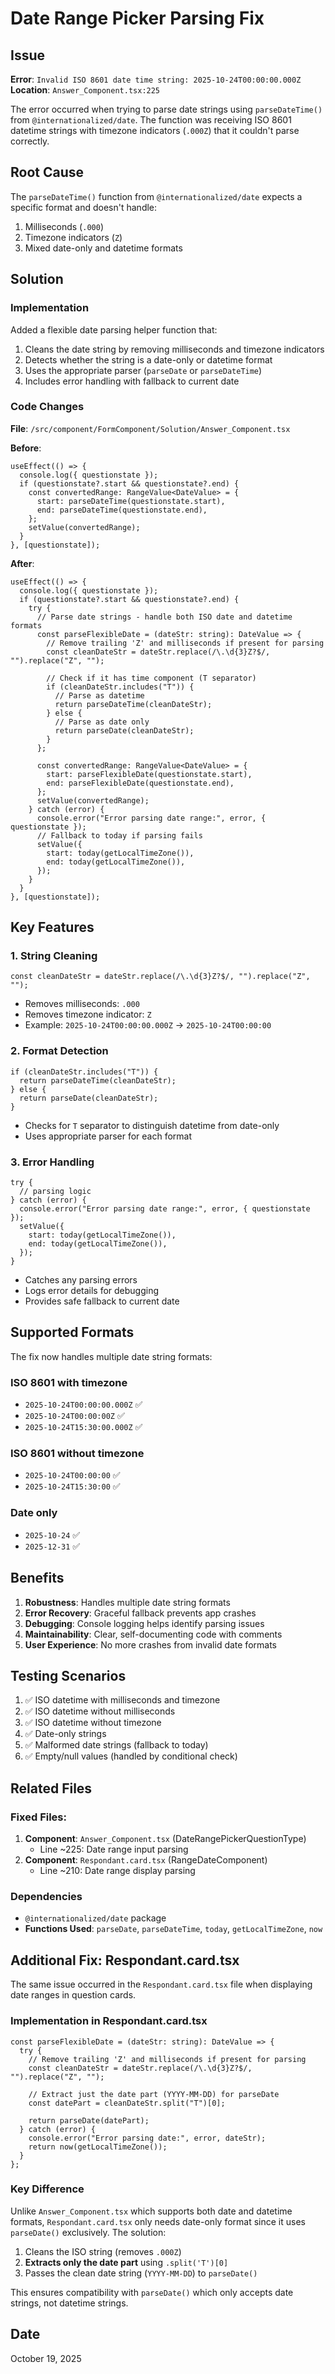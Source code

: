 # Date Range Picker Parsing Fix

## Issue

**Error**: `Invalid ISO 8601 date time string: 2025-10-24T00:00:00.000Z`
**Location**: `Answer_Component.tsx:225`

The error occurred when trying to parse date strings using `parseDateTime()` from `@internationalized/date`. The function was receiving ISO 8601 datetime strings with timezone indicators (`.000Z`) that it couldn't parse correctly.

## Root Cause

The `parseDateTime()` function from `@internationalized/date` expects a specific format and doesn't handle:

1. Milliseconds (`.000`)
2. Timezone indicators (`Z`)
3. Mixed date-only and datetime formats

## Solution

### Implementation

Added a flexible date parsing helper function that:

1. Cleans the date string by removing milliseconds and timezone indicators
2. Detects whether the string is a date-only or datetime format
3. Uses the appropriate parser (`parseDate` or `parseDateTime`)
4. Includes error handling with fallback to current date

### Code Changes

**File**: `/src/component/FormComponent/Solution/Answer_Component.tsx`

**Before**:

```tsx
useEffect(() => {
  console.log({ questionstate });
  if (questionstate?.start && questionstate?.end) {
    const convertedRange: RangeValue<DateValue> = {
      start: parseDateTime(questionstate.start),
      end: parseDateTime(questionstate.end),
    };
    setValue(convertedRange);
  }
}, [questionstate]);
```

**After**:

```tsx
useEffect(() => {
  console.log({ questionstate });
  if (questionstate?.start && questionstate?.end) {
    try {
      // Parse date strings - handle both ISO date and datetime formats
      const parseFlexibleDate = (dateStr: string): DateValue => {
        // Remove trailing 'Z' and milliseconds if present for parsing
        const cleanDateStr = dateStr.replace(/\.\d{3}Z?$/, "").replace("Z", "");

        // Check if it has time component (T separator)
        if (cleanDateStr.includes("T")) {
          // Parse as datetime
          return parseDateTime(cleanDateStr);
        } else {
          // Parse as date only
          return parseDate(cleanDateStr);
        }
      };

      const convertedRange: RangeValue<DateValue> = {
        start: parseFlexibleDate(questionstate.start),
        end: parseFlexibleDate(questionstate.end),
      };
      setValue(convertedRange);
    } catch (error) {
      console.error("Error parsing date range:", error, { questionstate });
      // Fallback to today if parsing fails
      setValue({
        start: today(getLocalTimeZone()),
        end: today(getLocalTimeZone()),
      });
    }
  }
}, [questionstate]);
```

## Key Features

### 1. String Cleaning

```tsx
const cleanDateStr = dateStr.replace(/\.\d{3}Z?$/, "").replace("Z", "");
```

- Removes milliseconds: `.000`
- Removes timezone indicator: `Z`
- Example: `2025-10-24T00:00:00.000Z` → `2025-10-24T00:00:00`

### 2. Format Detection

```tsx
if (cleanDateStr.includes("T")) {
  return parseDateTime(cleanDateStr);
} else {
  return parseDate(cleanDateStr);
}
```

- Checks for `T` separator to distinguish datetime from date-only
- Uses appropriate parser for each format

### 3. Error Handling

```tsx
try {
  // parsing logic
} catch (error) {
  console.error("Error parsing date range:", error, { questionstate });
  setValue({
    start: today(getLocalTimeZone()),
    end: today(getLocalTimeZone()),
  });
}
```

- Catches any parsing errors
- Logs error details for debugging
- Provides safe fallback to current date

## Supported Formats

The fix now handles multiple date string formats:

### ISO 8601 with timezone

- `2025-10-24T00:00:00.000Z` ✅
- `2025-10-24T00:00:00Z` ✅
- `2025-10-24T15:30:00.000Z` ✅

### ISO 8601 without timezone

- `2025-10-24T00:00:00` ✅
- `2025-10-24T15:30:00` ✅

### Date only

- `2025-10-24` ✅
- `2025-12-31` ✅

## Benefits

1. **Robustness**: Handles multiple date string formats
2. **Error Recovery**: Graceful fallback prevents app crashes
3. **Debugging**: Console logging helps identify parsing issues
4. **Maintainability**: Clear, self-documenting code with comments
5. **User Experience**: No more crashes from invalid date formats

## Testing Scenarios

1. ✅ ISO datetime with milliseconds and timezone
2. ✅ ISO datetime without milliseconds
3. ✅ ISO datetime without timezone
4. ✅ Date-only strings
5. ✅ Malformed date strings (fallback to today)
6. ✅ Empty/null values (handled by conditional check)

## Related Files

### Fixed Files:

1. **Component**: `Answer_Component.tsx` (DateRangePickerQuestionType)
   - Line ~225: Date range input parsing
2. **Component**: `Respondant.card.tsx` (RangeDateComponent)
   - Line ~210: Date range display parsing

### Dependencies

- `@internationalized/date` package
- **Functions Used**: `parseDate`, `parseDateTime`, `today`, `getLocalTimeZone`, `now`

## Additional Fix: Respondant.card.tsx

The same issue occurred in the `Respondant.card.tsx` file when displaying date ranges in question cards.

### Implementation in Respondant.card.tsx

```tsx
const parseFlexibleDate = (dateStr: string): DateValue => {
  try {
    // Remove trailing 'Z' and milliseconds if present for parsing
    const cleanDateStr = dateStr.replace(/\.\d{3}Z?$/, "").replace("Z", "");

    // Extract just the date part (YYYY-MM-DD) for parseDate
    const datePart = cleanDateStr.split("T")[0];

    return parseDate(datePart);
  } catch (error) {
    console.error("Error parsing date:", error, dateStr);
    return now(getLocalTimeZone());
  }
};
```

### Key Difference

Unlike `Answer_Component.tsx` which supports both date and datetime formats, `Respondant.card.tsx` only needs date-only format since it uses `parseDate()` exclusively. The solution:

1. Cleans the ISO string (removes `.000Z`)
2. **Extracts only the date part** using `.split('T')[0]`
3. Passes the clean date string (`YYYY-MM-DD`) to `parseDate()`

This ensures compatibility with `parseDate()` which only accepts date strings, not datetime strings.

## Date

October 19, 2025
